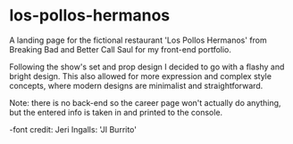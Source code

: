 # los-pollos-hermanos
A landing page for the fictional restaurant 'Los Pollos Hermanos' from Breaking Bad and Better Call Saul for my front-end portfolio.

Following the show's set and prop design I decided to go with a flashy and bright design.
This also allowed for more expression and complex style concepts, where modern designs are minimalist and straightforward.

Note: there is no back-end so the career page won't actually do anything, but the entered info is taken in and printed to the console.

-font credit: Jeri Ingalls: 'JI Burrito'